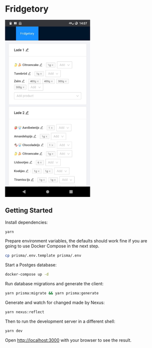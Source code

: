 # Fridgetory

<img src="./docs/imgs/screenshot.jpg" style="width: 20em" />

## Getting Started

Install dependencies:

```bash
yarn
```

Prepare environment variables, the defaults should work fine if you are going to use Docker Compose in the next step.

```bash
cp prisma/.env.template prisma/.env
```

Start a Postges database:

```bash
docker-compose up -d
```

Run database migrations and generate the client:

```bash
yarn prisma:migrate && yarn prisma:generate
```

Generate and watch for changed made by Nexus:

```bash
yarn nexus:reflect
```

Then to run the development server in a different shell:

```bash
yarn dev
```

Open [http://localhost:3000](http://localhost:3000) with your browser to see the result.
